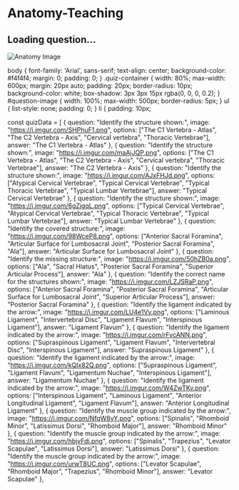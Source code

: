 # Anatomy-Teaching
<!DOCTYPE html>
<html lang="en">
<head>
    <meta charset="UTF-8">
    <meta name="viewport" content="width=device-width, initial-scale=1.0">
    <title>Spinal Anatomy Quiz</title>
    <link rel="stylesheet" href="styles.css">
</head>
<body>
    <div class="quiz-container">
        <h2 id="question">Loading question...</h2>
        <img id="question-image" src="" alt="Anatomy Image">
        <ul id="options-list"></ul>
        <h3 id="final-score" style="display: none;"></h3>
    </div>
    <script src="script.js"></script>
</body>
</html>

body {
    font-family: 'Arial', sans-serif;
    text-align: center;
    background-color: #f4f4f4;
    margin: 0;
    padding: 0;
}
.quiz-container {
    width: 80%;
    max-width: 600px;
    margin: 20px auto;
    padding: 20px;
    border-radius: 10px;
    background-color: white;
    box-shadow: 3px 3px 15px rgba(0, 0, 0, 0.2);
}
#question-image {
    width: 100%;
    max-width: 500px;
    border-radius: 5px;
}
ul {
    list-style: none;
    padding: 0;
}
li {
    padding: 10px;
    
const quizData = [
    { question: "Identify the structure shown:", image: "https://i.imgur.com/SHPhuF1.png", options: ["The C1 Vertebra - Atlas", "The C2 Vertebra - Axis", "Cervical vertebra", "Thoracic Vertebrae"], answer: "The C1 Vertebra - Atlas" },
    { question: "Identify the structure shown:", image: "https://i.imgur.com/maAjJQP.png", options: ["The C1 Vertebra - Atlas", "The C2 Vertebra - Axis", "Cervical vertebra", "Thoracic Vertebrae"], answer: "The C2 Vertebra - Axis" },
    { question: "Identify the structure shown:", image: "https://i.imgur.com/AJxFHJd.png", options: ["Atypical Cervical Vertebrae", "Typical Cervical Vertebrae", "Typical Thoracic Vertebrae", "Typical Lumbar Vertebrae"], answer: "Typical Cervical Vertebrae" },
    { question: "Identify the structure shown:", image: "https://i.imgur.com/6gZjgqL.png", options: ["Typical Cervical Vertebrae", "Atypical Cervical Vertebrae", "Typical Thoracic Vertebrae", "Typical Lumbar Vertebrae"], answer: "Typical Lumbar Vertebrae" },
    { question: "Identify the covered structure:", image: "https://i.imgur.com/98WceP8.png", options: ["Anterior Sacral Foramina", "Articular Surface for Lumbosacral Joint", "Posterior Sacral Foramina", "Ala"], answer: "Articular Surface for Lumbosacral Joint" },
    { question: "Identify the missing structure:", image: "https://i.imgur.com/50hZB0a.png", options: ["Ala", "Sacral Hiatus", "Posterior Sacral Foramina", "Superior Articular Process"], answer: "Ala" },
    { question: "Identify the correct name for the structures shown:", image: "https://i.imgur.com/LZJSRaP.png", options: ["Anterior Sacral Foramina", "Posterior Sacral Foramina", "Articular Surface for Lumbosacral Joint", "Superior Articular Process"], answer: "Posterior Sacral Foramina" },
    { question: "Identify the ligament indicated by the arrow:", image: "https://i.imgur.com/LU4e1Vv.png", options: ["Laminous Ligament", "Intervertebral Disc", "Ligament Flavum", "Interspinous Ligament"], answer: "Ligament Flavum" },
    { question: "Identify the ligament indicated by the arrow:", image: "https://i.imgur.com/rFycANN.png", options: ["Supraspinous Ligament", "Ligament Flavum", "Intervertebral Disc", "Interspinous Ligament"], answer: "Supraspinous Ligament" },
    { question: "Identify the ligament indicated by the arrow:", image: "https://i.imgur.com/kQIx82Q.png", options: ["Supraspinous Ligament", "Ligament Flavum", "Ligamentum Nuchae", "Interspinous Ligament"], answer: "Ligamentum Nuchae" },
    { question: "Identify the ligament indicated by the arrow:", image: "https://i.imgur.com/W4ZwTKv.png", options: ["Interspinous Ligament", "Laminous Ligament", "Anterior Longitudinal Ligament", "Ligament Flavum"], answer: "Anterior Longitudinal Ligament" },
    { question: "Identify the muscle group indicated by the arrow:", image: "https://i.imgur.com/NfqW8yY.png", options: ["Spinalis", "Rhomboid Minor", "Latissimus Dorsi", "Rhomboid Major"], answer: "Rhomboid Minor" },
    { question: "Identify the muscle group indicated by the arrow:", image: "https://i.imgur.com/hbjvFdi.png", options: ["Spinalis", "Trapezius", "Levator Scapulae", "Latissimus Dorsi"], answer: "Latissimus Dorsi" },
    { question: "Identify the muscle group indicated by the arrow:", image: "https://i.imgur.com/urwT8UC.png", options: ["Levator Scapulae", "Rhomboid Major", "Trapezius", "Rhomboid Minor"], answer: "Levator Scapulae" },
